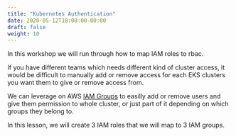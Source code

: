 ```yaml
---
title: "Kubernetes Authentication"
date: 2020-05-12T18:00:00-00:00
draft: false
weight: 10
---
```


In this workshop we will run through how to map IAM roles to rbac. 

If you have different teams which needs different kind of cluster access, it would be difficult to manually add or remove access for each EKS clusters you want them to give or remove access from.

We can leverage on AWS [IAM Groups](https://docs.aws.amazon.com/IAM/latest/UserGuide/id_groups.html) to easilly add or remove users and give them permission to whole cluster, or just part of it depending on which groups they belong to.

In this lesson, we will create 3 IAM roles that we will map to 3 IAM groups.